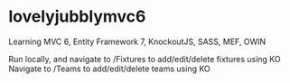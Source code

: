 # lovelyjubblymvc6

Learning MVC 6, Entity Framework 7, KnockoutJS, SASS, MEF, OWIN

Run locally, and navigate to /Fixtures to add/edit/delete fixtures using KO
Navigate to /Teams to add/edit/delete teams using KO
